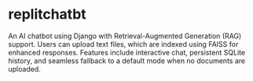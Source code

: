 # replitchatbt
An AI chatbot using Django with Retrieval-Augmented Generation (RAG) support. Users can upload text files, which are indexed using FAISS for enhanced responses. Features include interactive chat, persistent SQLite history, and seamless fallback to a default mode when no documents are uploaded.
